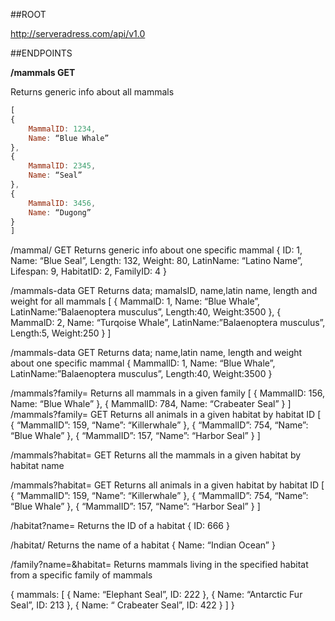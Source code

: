 ##ROOT

http://serveradress.com/api/v1.0

##ENDPOINTS

**/mammals					GET**

Returns generic info about all mammals

```javascript
[
{
	MammalID: 1234,
	Name: “Blue Whale”
},
{
	MammalID: 2345,
	Name: “Seal”
},
{
	MammalID: 3456,
	Name: “Dugong”
}
]
```


/mammal/<id>				GET
Returns generic info about one specific mammal
{
ID: 1,
	Name: “Blue Seal”,
	Length: 132,
	Weight: 80,
	LatinName: “Latino Name”,
	Lifespan: 9,
	HabitatID: 2,
	FamilyID: 4
}











/mammals-data				GET
Returns data; mamalsID, name,latin name, length and weight for all mammals
[
{
MammalD: 1,
Name: “Blue Whale”,
LatinName:”Balaenoptera musculus”,
Length:40,
Weight:3500
},
{
MammalD: 2,
Name: “Turqoise Whale”,
LatinName:”Balaenoptera musculus”,
Length:5,
Weight:250
}
]

/mammals-data<id>				GET
Returns data; name,latin name, length and weight about one specific mammal
{
MammallD: 1,
Name: “Blue Whale”,
LatinName:”Balaenoptera musculus”,
Length:40,
Weight:3500
}

/mammals?family=<familyName>
Returns all mammals in a given family
[
{
	MammalID: 156,
	Name: “Blue Whale”
},
{
	MammalID: 784,
	Name: “Crabeater Seal”
}
]
/mammals?family=<habitatID>		GET
Returns all animals in a given habitat by habitat ID
[
	{
		“MammalID”: 159,
		“Name”: “Killerwhale”
},
{
		“MammalID”: 754,
		“Name”: “Blue Whale”
},
{
		“MammalID”: 157,
		“Name”: “Harbor Seal”
}
]



/mammals?habitat=<habitatName>		GET
Returns all the mammals in a given habitat by habitat name


/mammals?habitat=<habitatID>		GET
Returns all animals in a given habitat by habitat ID
[
	{
		“MammalID”: 159,
		“Name”: “Killerwhale”
},
{
		“MammalID”: 754,
		“Name”: “Blue Whale”
},
{
		“MammalID”: 157,
		“Name”: “Harbor Seal”
}
]

/habitat?name=<name>
Returns the ID of a habitat
{
	ID: 666
}

/habitat/<id>
Returns the name of a habitat
{
	Name: “Indian Ocean”
}

/family?name=<name>&habitat=<name>
Returns mammals living in the specified habitat from a specific family of mammals

{
	mammals: 
[
	{
	Name: “Elephant Seal”,
	ID: 222
},
	{
	Name: “Antarctic Fur Seal”,
	ID: 213
},
	{
	Name: “ Crabeater Seal”,
	ID: 422
}
]
}

